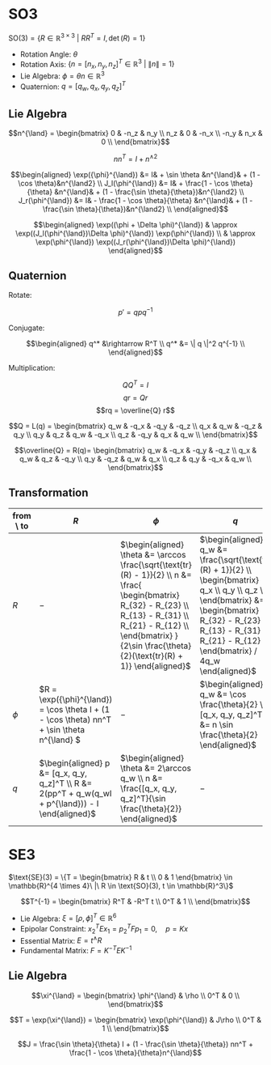 # SO3

$\text{SO}(3) = \{R \in \mathbb{R}^{3 \times 3}\ |\ RR^T = I, \det(R) = 1\}$

- Rotation Angle: $\theta$
- Rotation Axis: $\{n = [n_x, n_y, n_z]^T \in \mathbb{R}^3\ |\ \|n\| = 1\}$
- Lie Algebra: $\phi = \theta n \in \mathbb{R}^3$
- Quaternion: $q = [q_w, q_x, q_y, q_z]^T$

## Lie Algebra

$$n^{\land} = \begin{bmatrix}
0 & -n_z & n_y \\
n_z & 0 & -n_x \\
-n_y & n_x & 0 \\
\end{bmatrix}$$

$$nn^T = I + n^{\land2}$$

$$\begin{aligned}
\exp({\phi}^{\land}) &= I& + \sin \theta &n^{\land}& + (1 - \cos \theta)&n^{\land2} \\
J_l(\phi^{\land}) &= I& + \frac{1 - \cos \theta}{\theta} &n^{\land}& + (1 - \frac{\sin \theta}{\theta})&n^{\land2} \\
J_r(\phi^{\land}) &= I& - \frac{1 - \cos \theta}{\theta} &n^{\land}& + (1 - \frac{\sin \theta}{\theta})&n^{\land2} \\
\end{aligned}$$

$$\begin{aligned}
\exp((\phi + \Delta \phi)^{\land}) & \approx \exp((J_l(\phi^{\land})\Delta \phi)^{\land}) \exp(\phi^{\land}) \\
& \approx \exp(\phi^{\land}) \exp((J_r(\phi^{\land})\Delta \phi)^{\land})
\end{aligned}$$

## Quaternion

Rotate:

$$p' = qpq^{-1}$$

Conjugate:

$$\begin{aligned}
q^* &\rightarrow R^T \\
q^* &= \| q \|^2 q^{-1} \\
\end{aligned}$$

Multiplication:

$$QQ^T = I$$
$$qr = Qr$$
$$rq = \overline{Q} r$$

$$Q = L(q) = \begin{bmatrix}
q_w & -q_x & -q_y & -q_z \\
q_x & q_w & -q_z & q_y \\
q_y & q_z & q_w & -q_x \\
q_z & -q_y & q_x & q_w \\
\end{bmatrix}$$

$$\overline{Q} = R(q)= \begin{bmatrix}
q_w & -q_x & -q_y & -q_z \\
q_x & q_w & q_z & -q_y \\
q_y & -q_z & q_w & q_x \\
q_z & q_y & -q_x & q_w \\
\end{bmatrix}$$

## Transformation

| from \ to | $R$                                                                                                | $\phi$                                                                                                                                                                                                                                | $q$                                                                                                                                                                                                                             |
|-----------|----------------------------------------------------------------------------------------------------|---------------------------------------------------------------------------------------------------------------------------------------------------------------------------------------------------------------------------------------|---------------------------------------------------------------------------------------------------------------------------------------------------------------------------------------------------------------------------------|
| $R$       | $-$                                                                                                | $\begin{aligned} \theta &= \arccos \frac{\sqrt{\text{tr}(R) - 1}}{2} \\ n &= \frac{ \begin{bmatrix} R_{32} - R_{23} \\ R_{13} - R_{31} \\ R_{21} - R_{12} \\ \end{bmatrix} }{2\sin \frac{\theta}{2}(\text{tr}(R) + 1)} \end{aligned}$ | $\begin{aligned} q_w &= \frac{\sqrt{\text{tr}(R) + 1}}{2} \\ \begin{bmatrix} q_x \\ q_y \\ q_z \\ \end{bmatrix} &= \begin{bmatrix} R_{32} - R_{23} \\ R_{13} - R_{31} \\ R_{21} - R_{12} \\ \end{bmatrix} / 4q_w \end{aligned}$ |
| $\phi$    | $R = \exp({\phi}^{\land}) = \cos \theta I + (1 - \cos \theta) nn^T + \sin \theta n^{\land} $       | $-$                                                                                                                                                                                                                                   | $\begin{aligned} q_w &= \cos \frac{\theta}{2} \\ [q_x, q_y, q_z]^T &= n \sin \frac{\theta}{2} \end{aligned}$                                                                                                                    |
| $q$       | $\begin{aligned} p &= [q_x, q_y, q_z]^T \\ R &= 2(pp^T + q_w(q_wI + p^{\land})) - I \end{aligned}$ | $\begin{aligned} \theta &= 2\arccos q_w \\ n &= \frac{[q_x, q_y, q_z]^T}{\sin \frac{\theta}{2}} \end{aligned}$                                                                                                                        | $-$                                                                                                                                                                                                                             |

# SE3

$\text{SE}(3) = \{T = \begin{bmatrix} R & t \\ 0 & 1 \end{bmatrix} \in \mathbb{R}^{4 \times 4}\ |\ R \in \text{SO}(3), t \in \mathbb{R}^3\}$

$$T^{-1} = \begin{bmatrix}
R^T & -R^T t \\
0^T & 1 \\
\end{bmatrix}$$

- Lie Algebra: $\xi = [\rho, \phi]^T \in \mathbb{R}^6$
- Epipolar Constraint: $x_2^T E x_1 = p_2^T F p_1 = 0, \quad p = Kx$
- Essential Matrix: $E = t^{\land} R$
- Fundamental Matrix: $F = K^{-T} E K^{-1}$

## Lie Algebra

$$\xi^{\land} = \begin{bmatrix}
\phi^{\land} & \rho \\
0^T & 0 \\
\end{bmatrix}$$

$$T = \exp(\xi^{\land}) = \begin{bmatrix}
\exp(\phi^{\land}) & J\rho \\
0^T & 1 \\
\end{bmatrix}$$

$$J = \frac{\sin \theta}{\theta} I + (1 - \frac{\sin \theta}{\theta}) nn^T + \frac{1 - \cos \theta}{\theta}n^{\land}$$